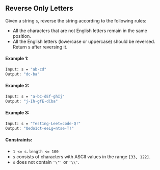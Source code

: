 ## Reverse Only Letters

Given a string `s`, reverse the string according to the following rules:

- All the characters that are not English letters remain in the same position.
- All the English letters (lowercase or uppercase) should be reversed.
Return s after reversing it.

 

####  Example 1:
```bash
Input: s = "ab-cd"
Output: "dc-ba"
```
#### Example 2:
```bash
Input: s = "a-bC-dEf-ghIj"
Output: "j-Ih-gfE-dCba"
```
#### Example 3:
```bash
Input: s = "Test1ng-Leet=code-Q!"
Output: "Qedo1ct-eeLg=ntse-T!"
``` 

#### Constraints:

- `1 <= s.length <= 100`
- `s` consists of characters with ASCII values in the range `[33, 122]`.
- `s` does not contain `'\"'` or `'\\'`.